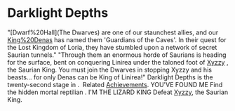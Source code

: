 # Darklight Depths

 "[Dwarf%20Hall](The Dwarves) are one of our staunchest allies, and our [King%20Denas](King) has named them 'Guardians of the Caves'. In their quest for the Lost Kingdom of Loria, they have stumbled upon a network of secret Saurian tunnels."
 "Through them an enormous horde of Saurians is heading for the surface, bent on conquering Linirea under the taloned foot of [Xyzzy](Xyzzy) , the Saurian King. You must join the Dwarves in stopping Xyzzy and his beasts... for only Denas can be King of Linirea!"
Darklight Depths is the twenty-second stage in . 
Related [Achievements](Achievements).
 YOU'VE FOUND ME Find the hidden mortal reptilian .
 I'M THE LIZARD KING Defeat [Xyzzy](Xyzzy), the Saurian King.
